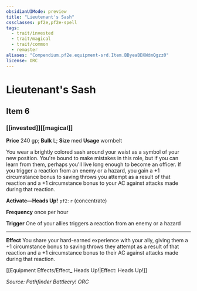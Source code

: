 ```yaml
---
obsidianUIMode: preview
title: "Lieutenant's Sash"
cssclasses: pf2e,pf2e-spell
tags:
  - trait/invested
  - trait/magical
  - trait/common
  - remaster
aliases: "Compendium.pf2e.equipment-srd.Item.BByeaBDXWdmQgzz0"
license: ORC
---
```

# Lieutenant's Sash
## Item 6
### [[invested]][[magical]]


**Price** 240 gp; 
**Bulk** L; **Size** med
**Usage** wornbelt

You wear a brightly colored sash around your waist as a symbol of your new position. You're bound to make mistakes in this role, but if you can learn from them, perhaps you'll live long enough to become an officer. If you trigger a reaction from an enemy or a hazard, you gain a +1 circumstance bonus to saving throws you attempt as a result of that reaction and a +1 circumstance bonus to your AC against attacks made during that reaction.

**Activate—Heads Up!** `pf2:r` (concentrate)

**Frequency** once per hour

**Trigger** One of your allies triggers a reaction from an enemy or a hazard

* * *

**Effect** You share your hard-earned experience with your ally, giving them a +1 circumstance bonus to saving throws they attempt as a result of that reaction and a +1 circumstance bonus to their AC against attacks made during that reaction.

[[Equipment Effects/Effect_ Heads Up!|Effect: Heads Up!]]

*Source: Pathfinder Battlecry!*
*ORC*
